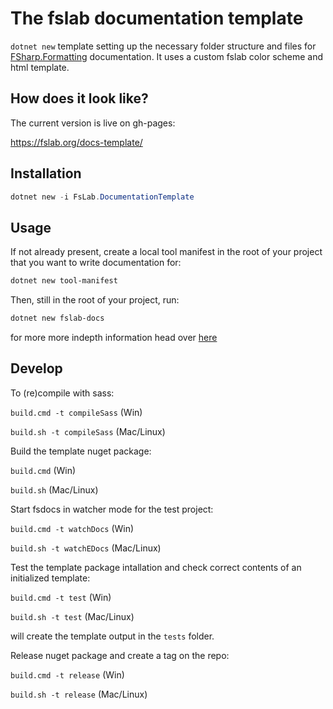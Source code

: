 # The fslab documentation template

`dotnet new` template setting up the necessary folder structure and files for [FSharp.Formatting](https://github.com/fsprojects/FSharp.Formatting) documentation. It uses a custom fslab color scheme and html template.

## How does it look like?

The current version is live on gh-pages:

https://fslab.org/docs-template/


## Installation

```powershell
dotnet new -i FsLab.DocumentationTemplate
```

## Usage

If not already present, create a local tool manifest in the root of your project that you want to write documentation for:

```powershell
dotnet new tool-manifest
```

Then, still in the root of your project, run:

```powershell
dotnet new fslab-docs
```

for more more indepth information head over [here](https://fslab.org/docs-template/#Usage)

## Develop

To (re)compile with sass:

`build.cmd -t compileSass` (Win)

`build.sh -t compileSass` (Mac/Linux)

Build the template nuget package: 

`build.cmd` (Win)

`build.sh` (Mac/Linux)

Start fsdocs in watcher mode for the test project:

`build.cmd -t watchDocs` (Win)

`build.sh -t watchEDocs` (Mac/Linux)

Test the template package intallation and check correct contents of an initialized template:

`build.cmd -t test` (Win)

`build.sh -t test` (Mac/Linux)

will create the template output in the `tests` folder.

Release nuget package and create a tag on the repo:

`build.cmd -t release` (Win)

`build.sh -t release` (Mac/Linux)